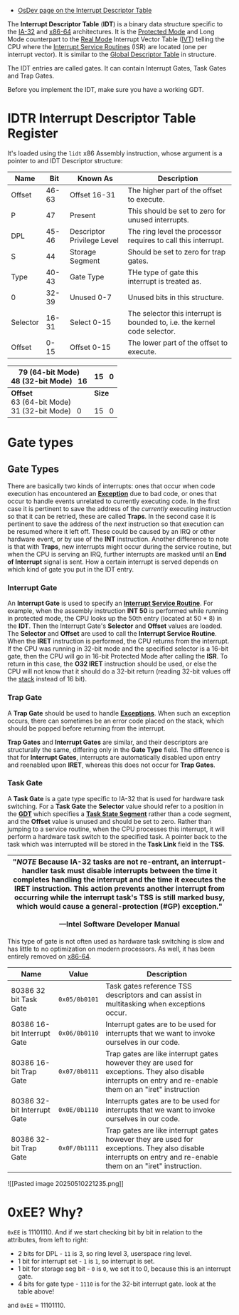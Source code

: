 - [OsDev page on the Interrupt Descriptor Table](https://wiki.osdev.org/Interrupt_Descriptor_Table)

The **Interrupt Descriptor Table** (**IDT**) is a binary data structure specific to the [IA-32](https://wiki.osdev.org/IA32_Architecture_Family "IA32 Architecture Family") and [x86-64](https://wiki.osdev.org/X86-64 "X86-64") architectures. It is the [Protected Mode](https://wiki.osdev.org/Protected_Mode "Protected Mode") and Long Mode counterpart to the [Real Mode](https://wiki.osdev.org/Real_Mode "Real Mode") Interrupt Vector Table ([IVT](https://wiki.osdev.org/IVT "IVT")) telling the CPU where the [Interrupt Service Routines](https://wiki.osdev.org/Interrupt_Service_Routines "Interrupt Service Routines") (ISR) are located (one per interrupt vector). It is similar to the [Global Descriptor Table](https://wiki.osdev.org/Global_Descriptor_Table "Global Descriptor Table") in structure.

The IDT entries are called gates. It can contain Interrupt Gates, Task Gates and Trap Gates.

Before you implement the IDT, make sure you have a working GDT.

# IDTR Interrupt Descriptor Table Register
It's loaded using the `lidt` x86 Assembly instruction, whose argument is a pointer to and IDT Descriptor structure:

| Name     | Bit   | Known As                   | Description                                                               |
| -------- | ----- | -------------------------- | ------------------------------------------------------------------------- |
| Offset   | 46-63 | Offset 16-31               | The higher part of the offset to execute.                                 |
| P        | 47    | Present                    | This should be set to zero for unused interrupts.                         |
| DPL      | 45-46 | Descriptor Privilege Level | The ring level the processor requires to call this interrupt.             |
| S        | 44    | Storage Segment            | Should be set to zero for trap gates.                                     |
| Type     | 40-43 | Gate Type                  | THe type of gate this interrupt is treated as.                            |
| 0        | 32-39 | Unused 0-7                 | Unused bits in this structure.                                            |
| Selector | 16-31 | Select 0-15                | The selector this interrupt is bounded to, i.e. the kernel code selector. |
| Offset   | 0-15  | Offset 0-15                | The lower part of the offset to execute.                                  |

| 79 (64-bit Mode)  <br>48 (32-bit Mode)   16                | 15   0                     |
| ---------------------------------------------------------- | -------------------------- |
| **Offset**  <br>63 (64-bit Mode)  <br>31 (32-bit Mode)   0 | **Size**  <br>  <br>15   0 |
# Gate types

## Gate Types

There are basically two kinds of interrupts: ones that occur when code execution has encountered an **[Exception](https://wiki.osdev.org/Exceptions "Exceptions")** due to bad code, or ones that occur to handle events unrelated to currently executing code. In the first case it is pertinent to save the address of the _currently_ executing instruction so that it can be retried, these are called **Traps**. In the second case it is pertinent to save the address of the _next_ instruction so that execution can be resumed where it left off. These could be caused by an IRQ or other hardware event, or by use of the **INT** instruction. Another difference to note is that with **Traps**, new interrupts might occur during the service routine, but when the CPU is serving an IRQ, further interrupts are masked until an **End of Interrupt** signal is sent. How a certain interrupt is served depends on which kind of gate you put in the IDT entry.

### Interrupt Gate

An **Interrupt Gate** is used to specify an **[Interrupt Service Routine](https://wiki.osdev.org/Interrupt_Service_Routines "Interrupt Service Routines")**. For example, when the assembly instruction **INT 50** is performed while running in protected mode, the CPU looks up the 50th entry (located at 50 * 8) in the **IDT**. Then the Interrupt Gate's **Selector** and **Offset** values are loaded. The **Selector** and **Offset** are used to call the **Interrupt Service Routine**. When the **IRET** instruction is performed, the CPU returns from the interrupt. If the CPU was running in 32-bit mode and the specified selector is a 16-bit gate, then the CPU will go in 16-bit Protected Mode after calling the **ISR**. To return in this case, the **O32 IRET** instruction should be used, or else the CPU will not know that it should do a 32-bit return (reading 32-bit values off the [stack](https://wiki.osdev.org/Stack "Stack") instead of 16 bit).

### Trap Gate

A **Trap Gate** should be used to handle **[Exceptions](https://wiki.osdev.org/Exceptions "Exceptions")**. When such an exception occurs, there can sometimes be an error code placed on the stack, which should be popped before returning from the interrupt.

**Trap Gates** and **Interrupt Gates** are similar, and their descriptors are structurally the same, differing only in the **Gate Type** field. The difference is that for **Interrupt Gates**, interrupts are automatically disabled upon entry and reenabled upon **IRET**, whereas this does not occur for **Trap Gates**.

### Task Gate

A **Task Gate** is a gate type specific to IA-32 that is used for hardware task switching. For a **Task Gate** the **Selector** value should refer to a position in the **[GDT](https://wiki.osdev.org/GDT "GDT")** which specifies a **[Task State Segment](https://wiki.osdev.org/Task_State_Segment "Task State Segment")** rather than a code segment, and the **Offset** value is unused and should be set to zero. Rather than jumping to a service routine, when the CPU processes this interrupt, it will perform a hardware task switch to the specified task. A pointer back to the task which was interrupted will be stored in the **Task Link** field in the **TSS**.

| "*NOTE* Because IA-32 tasks are not re-entrant, an interrupt-handler task must disable interrupts between the time it completes handling the interrupt and the time it executes the IRET instruction. This action prevents another interrupt from occurring while the interrupt task's TSS is still marked busy, which would cause a general-protection (#GP) exception."<br><br>—Intel Software Developer Manual |
| ----------------------------------------------------------------------------------------------------------------------------------------------------------------------------------------------------------------------------------------------------------------------------------------------------------------------------------------------------------------------------------------------------------------- |

This type of gate is not often used as hardware task switching is slow and has little to no optimization on modern processors. As well, it has been entirely removed on [x86-64](https://wiki.osdev.org/X86-64 "X86-64").

| Name                        | Value         | Description                                                                                                                                                  |
| --------------------------- | ------------- | ------------------------------------------------------------------------------------------------------------------------------------------------------------ |
| 80386 32 bit Task Gate      | `0x05/0b0101` | Task gates reference TSS descriptors and can assist in multitasking when exceptions occur.                                                                   |
| 80386 16-bit Interrupt Gate | `0x06/0b0110` | Interrupt gates are to be used for interrupts that we want to invoke ourselves in our code.                                                                  |
| 80386 16-bit Trap Gate      | `0x07/0b0111` | Trap gates are like interrupt gates however they are used for exceptions. They also disable interrupts on entry and re-enable them on an "iret" instruction  |
| 80386 32-bit Interrupt Gate | `0x0E/0b1110` | Interrupts gates are to be used for interrupts that we want to invoke ourselves in our code.                                                                 |
| 80386 32-bit Trap Gate      | `0x0F/0b1111` | Trap gates are like interrupt gates however they are used for exceptions. They also disable interrupts on entry and re-enable them on an "iret" instruction. |
![[Pasted image 20250510221235.png]]
# 0xEE? Why?
`0xEE` is 11101110. And if we start checking bit by bit in relation to the attributes, from left to right:
- 2 bits for DPL - `11` is 3, so ring level 3, userspace ring level.
- 1 bit for interrupt set - `1` is `1`, so interrupt is set.
- 1 bit for storage seg bit - `0` is `0`, we set it to 0, because this is an interrupt gate.
- 4 bits for gate type - `1110` is for the 32-bit interrupt gate. look at the table above!

and `0xEE` = 11101110.

